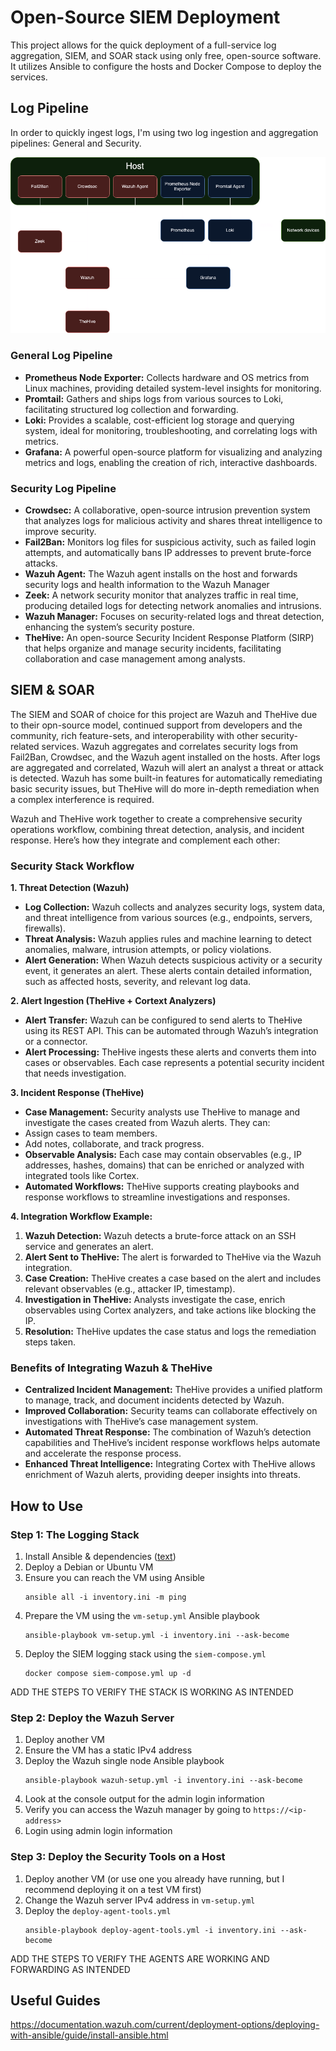 # Open-Source SIEM Deployment

This project allows for the quick deployment of a full-service log aggregation, SIEM, and SOAR stack using only free, open-source software. It utilizes Ansible to configure the hosts and Docker Compose to deploy the services.

## Log Pipeline

In order to quickly ingest logs, I'm using two log ingestion and aggregation pipelines: General and Security.

![alt text](https://github.com/echumley/FOSS-SIEM-Stack/blob/99313b9ac5624133c00f900c6e75f3850bf9ce1c/Security-Stack.drawio.png)

### General Log Pipeline

* **Prometheus Node Exporter:** Collects hardware and OS metrics from Linux machines, providing detailed system-level insights for monitoring.
* **Promtail:** Gathers and ships logs from various sources to Loki, facilitating structured log collection and forwarding.
* **Loki:** Provides a scalable, cost-efficient log storage and querying system, ideal for monitoring, troubleshooting, and correlating logs with metrics.
* **Grafana:** A powerful open-source platform for visualizing and analyzing metrics and logs, enabling the creation of rich, interactive dashboards.

### Security Log Pipeline

* **Crowdsec:** A collaborative, open-source intrusion prevention system that analyzes logs for malicious activity and shares threat intelligence to improve security.
* **Fail2Ban:** Monitors log files for suspicious activity, such as failed login attempts, and automatically bans IP addresses to prevent brute-force attacks.
* **Wazuh Agent:** The Wazuh agent installs on the host and forwards security logs and health information to the Wazuh Manager
* **Zeek:** A network security monitor that analyzes traffic in real time, producing detailed logs for detecting network anomalies and intrusions.
* **Wazuh Manager:** Focuses on security-related logs and threat detection, enhancing the system’s security posture.
* **TheHive:** An open-source Security Incident Response Platform (SIRP) that helps organize and manage security incidents, facilitating collaboration and case management among analysts.

## SIEM & SOAR

The SIEM and SOAR of choice for this project are Wazuh and TheHive due to their opn-source model, continued support from developers and the community, rich feature-sets, and interoperability with other security-related services. Wazuh aggregates and correlates security logs from Fail2Ban, Crowdsec, and the Wazuh agent installed on the hosts. After logs are aggregated and correlated, Wazuh will alert an analyst a threat or attack is detected. Wazuh has some built-in features for automatically remediating basic security issues, but TheHive will do more in-depth remediation when a complex interference is required.

Wazuh and TheHive work together to create a comprehensive security operations workflow, combining threat detection, analysis, and incident response. Here’s how they integrate and complement each other:

### Security Stack Workflow

**1. Threat Detection (Wazuh)**

* **Log Collection:** Wazuh collects and analyzes security logs, system data, and threat intelligence from various sources (e.g., endpoints, servers, firewalls).
* **Threat Analysis:** Wazuh applies rules and machine learning to detect anomalies, malware, intrusion attempts, or policy violations.
* **Alert Generation:** When Wazuh detects suspicious activity or a security event, it generates an alert. These alerts contain detailed information, such as affected hosts, severity, and relevant log data.

**2. Alert Ingestion (TheHive + Cortext Analyzers)**

* **Alert Transfer:** Wazuh can be configured to send alerts to TheHive using its REST API. This can be automated through Wazuh’s integration or a connector.
* **Alert Processing:** TheHive ingests these alerts and converts them into cases or observables. Each case represents a potential security incident that needs investigation.

**3. Incident Response (TheHive)**

* **Case Management:** 
Security analysts use TheHive to manage and investigate the cases created from Wazuh alerts. They can:
* Assign cases to team members.
* Add notes, collaborate, and track progress.
* **Observable Analysis:** Each case may contain observables (e.g., IP addresses, hashes, domains) that can be enriched or analyzed with integrated tools like Cortex.
* **Automated Workflows:** TheHive supports creating playbooks and response workflows to streamline investigations and responses.

**4. Integration Workflow Example:**

1. **Wazuh Detection:** Wazuh detects a brute-force attack on an SSH service and generates an alert.
2. **Alert Sent to TheHive:** The alert is forwarded to TheHive via the Wazuh integration.
3. **Case Creation:** TheHive creates a case based on the alert and includes relevant observables (e.g., attacker IP, timestamp).
4. **Investigation in TheHive:** Analysts investigate the case, enrich observables using Cortex analyzers, and take actions like blocking the IP.
4. **Resolution:** TheHive updates the case status and logs the remediation steps taken.

### Benefits of Integrating Wazuh & TheHive

* **Centralized Incident Management:** TheHive provides a unified platform to manage, track, and document incidents detected by Wazuh.
* **Improved Collaboration:** Security teams can collaborate effectively on investigations with TheHive’s case management system.
* **Automated Threat Response:** The combination of Wazuh’s detection capabilities and TheHive’s incident response workflows helps automate and accelerate the response process.
* **Enhanced Threat Intelligence:** Integrating Cortex with TheHive allows enrichment of Wazuh alerts, providing deeper insights into threats.

## How to Use

### Step 1: The Logging Stack

1. Install Ansible & dependencies ([text](https://documentation.wazuh.com/current/deployment-options/deploying-with-ansible/guide/install-ansible.html))
2. Deploy a Debian or Ubuntu VM
3. Ensure you can reach the VM using Ansible
    ```
    ansible all -i inventory.ini -m ping
    ```
4. Prepare the VM using the `vm-setup.yml` Ansible playbook
    ```
    ansible-playbook vm-setup.yml -i inventory.ini --ask-become
    ```
5. Deploy the SIEM logging stack using the `siem-compose.yml`
    ```
    docker compose siem-compose.yml up -d
    ```

ADD THE STEPS TO VERIFY THE STACK IS WORKING AS INTENDED

### Step 2: Deploy the Wazuh Server

1. Deploy another VM
2. Ensure the VM has a static IPv4 address
3. Deploy the Wazuh single node Ansible playbook
    ```
    ansible-playbook wazuh-setup.yml -i inventory.ini --ask-become
    ```
4. Look at the console output for the admin login information
5. Verify you can access the Wazuh manager by going to `https://<ip-address>`
6. Login using admin login information

### Step 3: Deploy the Security Tools on a Host

1. Deploy another VM (or use one you already have running, but I recommend deploying it on a test VM first)
2. Change the Wazuh server IPv4 address in `vm-setup.yml`
2. Deploy the `deploy-agent-tools.yml`
    ```
    ansible-playbook deploy-agent-tools.yml -i inventory.ini --ask-become
    ```

ADD THE STEPS TO VERIFY THE AGENTS ARE WORKING AND FORWARDING AS INTENDED

## Useful Guides

https://documentation.wazuh.com/current/deployment-options/deploying-with-ansible/guide/install-ansible.html

